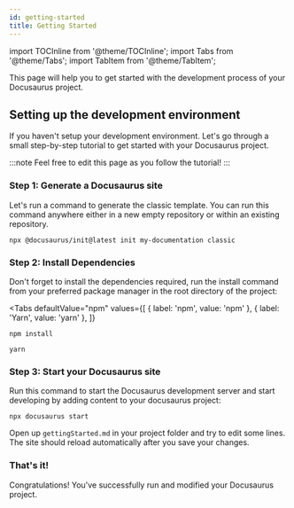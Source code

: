 ```yaml
---
id: getting-started 
title: Getting Started 
---
```


import TOCInline from '@theme/TOCInline';
import Tabs from '@theme/Tabs';
import TabItem from '@theme/TabItem';

This page will help you to get started with the development process of your Docusaurus project.


## Setting up the development environment

If you haven't setup your development environment. Let's go through a small step-by-step tutorial to get started with your Docusaurus project.

:::note
Feel free to edit this page as you follow the tutorial!
:::

### Step 1:  Generate a Docusaurus site

Let's run a command to generate the classic template. You can run this command anywhere either in a new empty repository or within an existing repository.

```shell
npx @docusaurus/init@latest init my-documentation classic
```

### Step 2: Install Dependencies

Don't forget to install the dependencies required, run the install command from your preferred package manager in the root directory of the project:

<Tabs
    defaultValue="npm"
    values={[
        { label: 'npm', value: 'npm' },
        { label: 'Yarn', value: 'yarn' },
    ]}
>
<TabItem value="npm">

```shell
npm install
```

</TabItem>
<TabItem value="yarn">

```shell
yarn 
```

</TabItem>
</Tabs>

### Step 3: Start your Docusaurus site

Run this command to start the Docusaurus development server and start developing by adding content to your docusaurus project: 

```shell
npx docusaurus start
```

Open up `gettingStarted.md` in your project folder and try to edit some lines. The site should reload automatically after you save your changes.

### That's it!

Congratulations! You've successfully run and modified your Docusaurus project.


